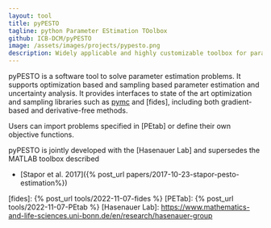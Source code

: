 ```yaml
---
layout: tool
title: pyPESTO
tagline: python Parameter EStimation TOolbox
github: ICB-DCM/pyPESTO
image: /assets/images/projects/pypesto.png
description: Widely applicable and highly customizable toolbox for parameter estimation
---
```


pyPESTO is a software tool to solve parameter estimation problems. It supports
optimization based and sampling based parameter estimation and uncertainty analysis.
It provides interfaces to state of the art optimization and sampling libraries
such as [pymc] and [fides], including both gradient-based and derivative-free
methods.

Users can import problems specified in [PEtab] or define their own objective
functions.

pyPESTO is jointly developed with the [Hasenauer Lab] and supersedes the MATLAB
toolbox described

- [Stapor et al. 2017]({% post_url papers/2017-10-23-stapor-pesto-estimation%})

[pymc]: www.pymc.io
[fides]: {% post_url tools/2022-11-07-fides %}
[PETab]: {% post_url tools/2022-11-07-PEtab %}
[Hasenauer Lab]: https://www.mathematics-and-life-sciences.uni-bonn.de/en/research/hasenauer-group
